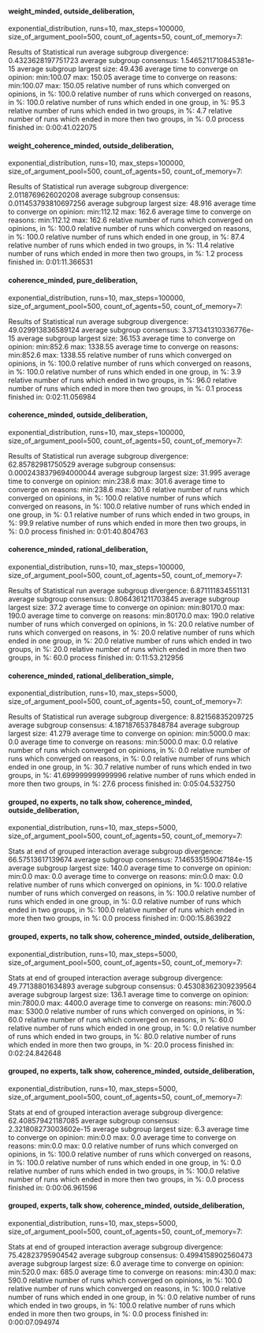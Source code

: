 #### weight_minded, outside_deliberation, 

exponential_distribution, runs=10, max_steps=100000, size_of_argument_pool=500, count_of_agents=50, count_of_memory=7:

Results of Statistical run
average subgroup divergence: 0.4323628197751723
average subgroup consensus: 1.5465211710845381e-15
average subgroup largest size: 49.436
average time to converge on opinion:  min:100.07 max: 150.05
average time to converge on reasons:  min:100.07 max: 150.05
relative number of runs which converged on opinions, in %: 100.0
relative number of runs which converged on reasons, in %: 100.0
relative number of runs which ended in one group, in %: 95.3
relative number of runs which ended in two groups, in %: 4.7
relative number of runs which ended in more then two groups, in %: 0.0
process finished in: 0:00:41.022075



#### weight_coherence_minded, outside_deliberation, 

exponential_distribution, runs=10, max_steps=100000, size_of_argument_pool=500, count_of_agents=50, count_of_memory=7:

Results of Statistical run
average subgroup divergence: 2.0118769626020208
average subgroup consensus: 0.011453793810697256
average subgroup largest size: 48.916
average time to converge on opinion:  min:112.12 max: 162.6
average time to converge on reasons:  min:112.12 max: 162.6
relative number of runs which converged on opinions, in %: 100.0
relative number of runs which converged on reasons, in %: 100.0
relative number of runs which ended in one group, in %: 87.4
relative number of runs which ended in two groups, in %: 11.4
relative number of runs which ended in more then two groups, in %: 1.2
process finished in: 0:01:11.366531



#### coherence_minded, pure_deliberation, 

exponential_distribution, runs=10, max_steps=100000, size_of_argument_pool=500, count_of_agents=50, count_of_memory=7:

Results of Statistical run
average subgroup divergence: 49.029913836589124
average subgroup consensus: 3.371341310336776e-15
average subgroup largest size: 36.153
average time to converge on opinion:  min:852.6 max: 1338.55
average time to converge on reasons:  min:852.6 max: 1338.55
relative number of runs which converged on opinions, in %: 100.0
relative number of runs which converged on reasons, in %: 100.0
relative number of runs which ended in one group, in %: 3.9
relative number of runs which ended in two groups, in %: 96.0
relative number of runs which ended in more then two groups, in %: 0.1
process finished in: 0:02:11.056984



#### coherence_minded, outside_deliberation, 
exponential_distribution, runs=10, max_steps=100000, size_of_argument_pool=500, count_of_agents=50, count_of_memory=7:

Results of Statistical run
average subgroup divergence: 62.85782981750529
average subgroup consensus: 0.0002438379694000044
average subgroup largest size: 31.995
average time to converge on opinion:  min:238.6 max: 301.6
average time to converge on reasons:  min:238.6 max: 301.6
relative number of runs which converged on opinions, in %: 100.0
relative number of runs which converged on reasons, in %: 100.0
relative number of runs which ended in one group, in %: 0.1
relative number of runs which ended in two groups, in %: 99.9
relative number of runs which ended in more then two groups, in %: 0.0
process finished in: 0:01:40.804763



#### coherence_minded, rational_deliberation, 
exponential_distribution, runs=10, max_steps=100000, size_of_argument_pool=500, count_of_agents=50, count_of_memory=7:

Results of Statistical run
average subgroup divergence: 6.871111834551131
average subgroup consensus: 0.8064361211703845
average subgroup largest size: 37.2
average time to converge on opinion:  min:80170.0 max: 190.0
average time to converge on reasons:  min:80170.0 max: 190.0
relative number of runs which converged on opinions, in %: 20.0
relative number of runs which converged on reasons, in %: 20.0
relative number of runs which ended in one group, in %: 20.0
relative number of runs which ended in two groups, in %: 20.0
relative number of runs which ended in more then two groups, in %: 60.0
process finished in: 0:11:53.212956



#### coherence_minded, rational_deliberation_simple, 
exponential_distribution, runs=10, max_steps=5000, size_of_argument_pool=500, count_of_agents=50, count_of_memory=7:

Results of Statistical run
average subgroup divergence: 8.82156835209725
average subgroup consensus: 4.1871876537848784
average subgroup largest size: 41.279
average time to converge on opinion:  min:5000.0 max: 0.0
average time to converge on reasons:  min:5000.0 max: 0.0
relative number of runs which converged on opinions, in %: 0.0
relative number of runs which converged on reasons, in %: 0.0
relative number of runs which ended in one group, in %: 30.7
relative number of runs which ended in two groups, in %: 41.699999999999996
relative number of runs which ended in more then two groups, in %: 27.6
process finished in: 0:05:04.532750



#### grouped,  no experts, no talk show, coherence_minded, outside_deliberation, 
exponential_distribution, runs=10, max_steps=5000, size_of_argument_pool=500, count_of_agents=50, count_of_memory=7:

Stats at end of grouped interaction
average subgroup divergence: 66.57513617139674
average subgroup consensus: 7.146535159047184e-15
average subgroup largest size: 140.0
average time to converge on opinion:  min:0.0 max: 0.0
average time to converge on reasons:  min:0.0 max: 0.0
relative number of runs which converged on opinions, in %: 100.0
relative number of runs which converged on reasons, in %: 100.0
relative number of runs which ended in one group, in %: 0.0
relative number of runs which ended in two groups, in %: 100.0
relative number of runs which ended in more then two groups, in %: 0.0
process finished in: 0:00:15.863922



#### grouped,  experts, no talk show, coherence_minded, outside_deliberation, 
exponential_distribution, runs=10, max_steps=5000, size_of_argument_pool=500, count_of_agents=50, count_of_memory=7:

Stats at end of grouped interaction
average subgroup divergence: 49.77138801634893
average subgroup consensus: 0.45308362309239564
average subgroup largest size: 136.1
average time to converge on opinion:  min:7800.0 max: 4400.0
average time to converge on reasons:  min:7600.0 max: 5300.0
relative number of runs which converged on opinions, in %: 60.0
relative number of runs which converged on reasons, in %: 60.0
relative number of runs which ended in one group, in %: 0.0
relative number of runs which ended in two groups, in %: 80.0
relative number of runs which ended in more then two groups, in %: 20.0
process finished in: 0:02:24.842648



#### grouped,  no experts, talk show, coherence_minded, outside_deliberation, 
exponential_distribution, runs=10, max_steps=5000, size_of_argument_pool=500, count_of_agents=50, count_of_memory=7:

Stats at end of grouped interaction
average subgroup divergence: 62.408579421187085
average subgroup consensus: 2.321808273003602e-15
average subgroup largest size: 6.3
average time to converge on opinion:  min:0.0 max: 0.0
average time to converge on reasons:  min:0.0 max: 0.0
relative number of runs which converged on opinions, in %: 100.0
relative number of runs which converged on reasons, in %: 100.0
relative number of runs which ended in one group, in %: 0.0
relative number of runs which ended in two groups, in %: 100.0
relative number of runs which ended in more then two groups, in %: 0.0
process finished in: 0:00:06.961596



#### grouped,  experts, talk show, coherence_minded, outside_deliberation, 
exponential_distribution, runs=10, max_steps=5000, size_of_argument_pool=500, count_of_agents=50, count_of_memory=7:

Stats at end of grouped interaction
average subgroup divergence: 75.42823795904542
average subgroup consensus: 0.4994158902560473
average subgroup largest size: 6.0
average time to converge on opinion:  min:520.0 max: 685.0
average time to converge on reasons:  min:430.0 max: 590.0
relative number of runs which converged on opinions, in %: 100.0
relative number of runs which converged on reasons, in %: 100.0
relative number of runs which ended in one group, in %: 0.0
relative number of runs which ended in two groups, in %: 100.0
relative number of runs which ended in more then two groups, in %: 0.0
process finished in: 0:00:07.094974